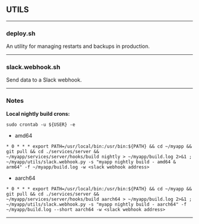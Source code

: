 ## UTILS
___
### deploy.sh

An utility for managing restarts and backups in production.
___

### slack.webhook.sh

Send data to a Slack webhook.
___
### Notes

**Local nightly build crons:** 

`sudo crontab -u ${USER} -e`

- amd64

```
* 0 * * * export PATH=/usr/local/bin:/usr/bin:${PATH} && cd ~/myapp && git pull && cd ./services/server && ~/myapp/services/server/hooks/build nightly > ~/myapp/build.log 2>&1 ; ~/myapp/utils/slack.webhook.py -s "myapp nightly build - amd64 & arm64" -f ~/myapp/build.log -w <slack webhook address>
```
- aarch64

```
* 0 * * * export PATH=/usr/local/bin:/usr/bin:${PATH} && cd ~/myapp && git pull && cd ./services/server && ~/myapp/services/server/hooks/build aarch64 > ~/myapp/build.log 2>&1 ; ~/myapp/utils/slack.webhook.py -s "myapp nightly build - aarch64" -f ~/myapp/build.log --short aarch64 -w <slack webhook address>
```
___